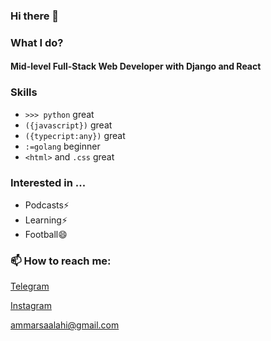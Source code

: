 ### Hi there 👋

### What I do?

#### Mid-level Full-Stack Web Developer with Django and React

### Skills
- `>>> python`  great
- `({javascript})` great
- `({typecript:any})` great
- `:=golang`    beginner
- `<html>` and `.css` great

### Interested in ...
- Podcasts⚡
- Learning⚡
- Football😄

### 📫 How to reach me:

<a href="https://t.me/ammarpyneo">Telegram</a>

<a href="https://instagram.com/ammarsaalahi">Instagram</a>


ammarsaalahi@gmail.com




<!--
**ammarsalahi/ammarsalahi** is a ✨ _special_ ✨ repository because its `README.md` (this file) appears on your GitHub profile.

Here are some ideas to get you started:

- 🔭 I’m currently working on ...
- 🌱 I’m currently learning ...
- 👯 I’m looking to collaborate on ...
- 🤔 I’m looking for help with ...
- 💬 Ask me about ...
- 📫 How to reach me: ...
- 😄 Pronouns: ...
- ⚡ Fun fact: ...
-->
